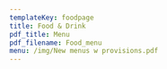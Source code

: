 ```yaml
---
templateKey: foodpage
title: Food & Drink
pdf_title: Menu
pdf_filename: Food_menu
menu: /img/New menus w provisions.pdf
---
```


